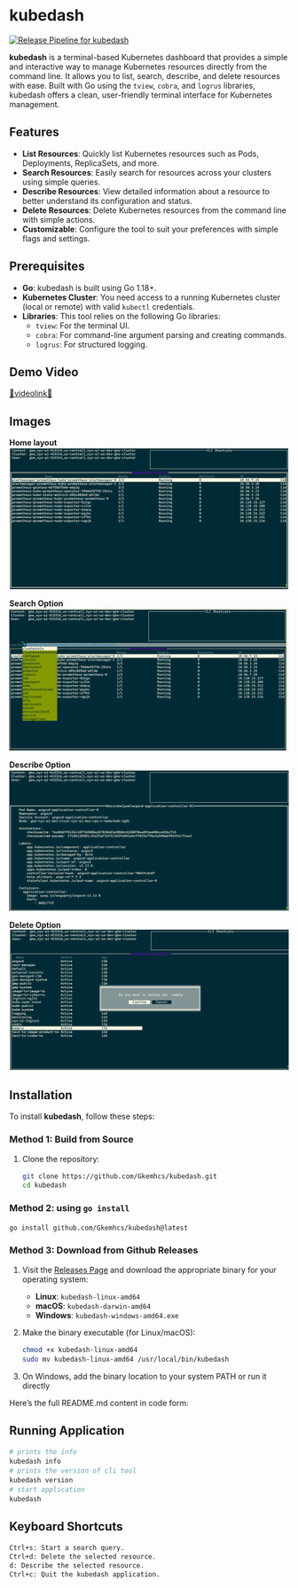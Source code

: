 # kubedash
[![Release Pipeline for kubedash](https://github.com/Gkemhcs/kubedash/actions/workflows/release.yaml/badge.svg)](https://github.com/Gkemhcs/kubedash/actions/workflows/release.yaml)

**kubedash** is a terminal-based Kubernetes dashboard that provides a simple and interactive way to manage Kubernetes resources directly from the command line. It allows you to list, search, describe, and delete resources with ease. Built with Go using the `tview`, `cobra`, and `logrus` libraries, kubedash offers a clean, user-friendly terminal interface for Kubernetes management.

## Features

- **List Resources**: Quickly list Kubernetes resources such as Pods, Deployments, ReplicaSets, and more.
- **Search Resources**: Easily search for resources across your clusters using simple queries.
- **Describe Resources**: View detailed information about a resource to better understand its configuration and status.
- **Delete Resources**: Delete Kubernetes resources from the command line with simple actions.
- **Customizable**: Configure the tool to suit your preferences with simple flags and settings.

## Prerequisites

- **Go**: kubedash is built using Go 1.18+.
- **Kubernetes Cluster**: You need access to a running Kubernetes cluster (local or remote) with valid `kubectl` credentials.
- **Libraries**: This tool relies on the following Go libraries:
  - `tview`: For the terminal UI.
  - `cobra`: For command-line argument parsing and creating commands.
  - `logrus`: For structured logging.

## Demo Video
[🎥videolink🎥](https://drive.google.com/file/d/1Mi8OSCNpTuJ_DfJIvd4O5X7vRrDssTcZ/view?usp=sharing) 


## Images 
**Home layout**
!["root"](./assets/root.png)

**Search Option**
!["search"](./assets/search.png)

**Describe Option**
!["describe"](./assets/describe.png)

**Delete Option**
!["delete"](./assets/delete.png)


## Installation

To install **kubedash**, follow these steps:

### Method 1: Build from Source

1. Clone the repository:

   ```bash
   git clone https://github.com/Gkemhcs/kubedash.git
   cd kubedash
### Method 2:  using `go install`
```bash
go install github.com/Gkemhcs/kubedash@latest
```
### Method 3:  Download from Github Releases


1. Visit the [Releases Page](https://github.com/Gkemhcs/kubedash/releases) and download the appropriate binary for your operating system:
   - **Linux**: `kubedash-linux-amd64`
   - **macOS**: `kubedash-darwin-amd64`
   - **Windows**: `kubedash-windows-amd64.exe`

2. Make the binary executable (for Linux/macOS):

   ```bash
   chmod +x kubedash-linux-amd64
   sudo mv kubedash-linux-amd64 /usr/local/bin/kubedash
   ```
3. On Windows, add the binary location to your system PATH or run it directly

Here’s the full README.md content in code form:

## Running Application 
```bash
# prints the info 
kubedash info 
# prints the version of cli tool
kubedash version 
# start application
kubedash
```
## Keyboard Shortcuts

    Ctrl+s: Start a search query.
    Ctrl+d: Delete the selected resource.
    d: Describe the selected resource.
    Ctrl+c: Quit the kubedash application.
